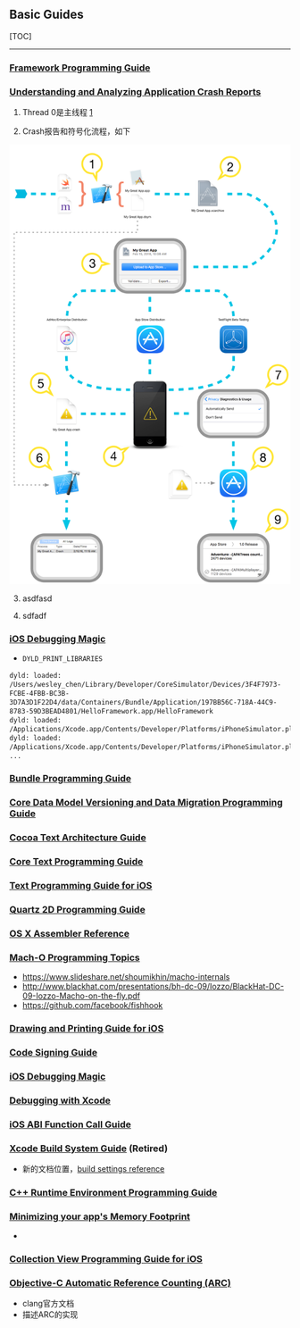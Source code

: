 ## Basic Guides

[TOC]

---

### [Framework Programming Guide](https://developer.apple.com/library/content/documentation/MacOSX/Conceptual/BPFrameworks/Frameworks.html#//apple_ref/doc/uid/10000183-SW1)



### [Understanding and Analyzing Application Crash Reports](https://developer.apple.com/library/content/technotes/tn2151/_index.html)

1. Thread 0是主线程 [1](https://stackoverflow.com/questions/38962155/is-thread-0-always-the-main-thread-in-an-ios-crash-report)

2. Crash报告和符号化流程，如下

<img src="images/01 - Crash报告和符号化流程.png" width="512"/>


3. asdfasd


4. sdfadf

### [iOS Debugging Magic](https://developer.apple.com/library/content/technotes/tn2239/_index.html#//apple_ref/doc/uid/DTS40010638-CH1-SUBSECTION21)

* `DYLD_PRINT_LIBRARIES`

```
dyld: loaded: /Users/wesley_chen/Library/Developer/CoreSimulator/Devices/3F4F7973-FCBE-4FBB-BC3B-3D7A3D1F22D4/data/Containers/Bundle/Application/197BB56C-718A-44C9-8783-59D3BEAD4801/HelloFramework.app/HelloFramework
dyld: loaded: /Applications/Xcode.app/Contents/Developer/Platforms/iPhoneSimulator.platform/Developer/SDKs/iPhoneSimulator.sdk/usr/lib/libBacktraceRecording.dylib
dyld: loaded: /Applications/Xcode.app/Contents/Developer/Platforms/iPhoneSimulator.platform/Developer/SDKs/iPhoneSimulator10.3.sdk/Developer/Library/PrivateFrameworks/DTDDISupport.framework/libViewDebuggerSupport.dylib
...
```

### [Bundle Programming Guide](https://developer.apple.com/library/content/documentation/CoreFoundation/Conceptual/CFBundles/Introduction/Introduction.html#//apple_ref/doc/uid/10000123i-CH1-SW1)

### [Core Data Model Versioning and Data Migration Programming Guide](https://developer.apple.com/library/content/documentation/Cocoa/Conceptual/CoreDataVersioning/Articles/Introduction.html#//apple_ref/doc/uid/TP40004399-CH1-SW1)

### [Cocoa Text Architecture Guide](https://developer.apple.com/library/content/documentation/TextFonts/Conceptual/CocoaTextArchitecture/Introduction/Introduction.html#//apple_ref/doc/uid/TP40009459-CH1-SW1)

### [Core Text Programming Guide](https://developer.apple.com/library/content/documentation/StringsTextFonts/Conceptual/CoreText_Programming/Introduction/Introduction.html#//apple_ref/doc/uid/TP40005533-CH1-SW1)

### [Text Programming Guide for iOS](https://developer.apple.com/library/content/documentation/StringsTextFonts/Conceptual/TextAndWebiPhoneOS/Introduction/Introduction.html#//apple_ref/doc/uid/TP40009542-CH1-SW1)

### [Quartz 2D Programming Guide](https://developer.apple.com/library/content/documentation/GraphicsImaging/Conceptual/drawingwithquartz2d/Introduction/Introduction.html)

### [OS X Assembler Reference](https://developer.apple.com/library/content/documentation/DeveloperTools/Reference/Assembler/000-Introduction/introduction.html)

### [Mach-O Programming Topics](https://developer.apple.com/library/content/documentation/DeveloperTools/Conceptual/MachOTopics/0-Introduction/introduction.html)

* https://www.slideshare.net/shoumikhin/macho-internals
* http://www.blackhat.com/presentations/bh-dc-09/Iozzo/BlackHat-DC-09-Iozzo-Macho-on-the-fly.pdf
* https://github.com/facebook/fishhook

### [Drawing and Printing Guide for iOS](https://developer.apple.com/library/content/documentation/2DDrawing/Conceptual/DrawingPrintingiOS/Introduction/Introduction.html#//apple_ref/doc/uid/TP40010156-CH1-SW1)

### [Code Signing Guide](https://developer.apple.com/library/content/documentation/Security/Conceptual/CodeSigningGuide/Procedures/Procedures.html)

### [iOS Debugging Magic](https://developer.apple.com/library/content/technotes/tn2239/_index.html)

### [Debugging with Xcode](https://developer.apple.com/library/content/documentation/DeveloperTools/Conceptual/debugging_with_xcode/chapters/about_debugging_w_xcode.html#//apple_ref/doc/uid/TP40015022-CH10-SW1)

### [iOS ABI Function Call Guide](https://developer.apple.com/library/content/documentation/Xcode/Conceptual/iPhoneOSABIReference/Introduction/Introduction.html#//apple_ref/doc/uid/TP40009020-SW1)

### [Xcode Build System Guide](https://developer.apple.com/legacy/library/documentation/DeveloperTools/Reference/XcodeBuildSettingRef/0-Introduction/introduction.html) (Retired)

* 新的文档位置，[build settings reference](http://help.apple.com/xcode/mac/9.3/#/itcaec37c2a6)


### [C++ Runtime Environment Programming Guide](https://developer.apple.com/library/content/documentation/DeveloperTools/Conceptual/CppRuntimeEnv/CPPRuntimeEnv.html#//apple_ref/doc/uid/TP40001675-SW1)

### [Minimizing your app's Memory Footprint](https://developer.apple.com/library/content/technotes/tn2434/_index.html)

* 

### [Collection View Programming Guide for iOS](https://developer.apple.com/library/archive/documentation/WindowsViews/Conceptual/CollectionViewPGforIOS/Introduction/Introduction.html#//apple_ref/doc/uid/TP40012334-CH1-SW1)



### [Objective-C Automatic Reference Counting (ARC)](https://clang.llvm.org/docs/AutomaticReferenceCounting.html)

* clang官方文档
* 描述ARC的实现


